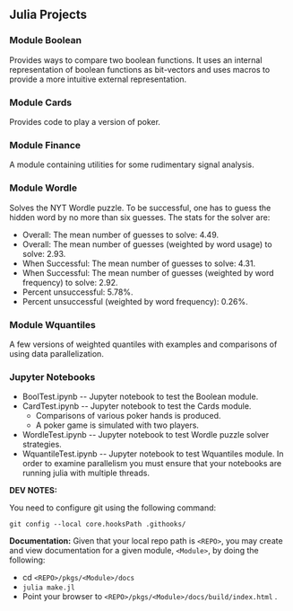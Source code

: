 ## Julia Projects


### Module Boolean
Provides ways to compare two boolean functions.
It uses an internal representation of boolean functions as bit-vectors and 
uses macros to provide a more intuitive external representation.

### Module Cards
Provides code to play a version of poker.

### Module Finance
A module containing utilities for some rudimentary signal analysis.

### Module Wordle
Solves the NYT Wordle puzzle.
To be successful, one has to guess the hidden word by no more than six guesses.
The stats for the solver are:
- Overall: The mean number of guesses to solve: 4.49.
- Overall: The mean number of guesses (weighted by word usage) to solve: 2.93.
- When Successful: The mean number of guesses to solve: 4.31.
- When Successful: The mean number of guesses (weighted by word frequency) to solve: 2.92.
- Percent unsuccessful: 5.78%.
- Percent unsuccessful (weighted by word frequency): 0.26%.

### Module Wquantiles
A few versions of weighted quantiles with examples and comparisons 
of using data parallelization.

### Jupyter Notebooks

- BoolTest.ipynb      -- Jupyter notebook to test the Boolean module.
- CardTest.ipynb      -- Jupyter notebook to test the Cards module.
  - Comparisons of various poker hands is produced.
  - A poker game is simulated with two players.
- WordleTest.ipynb    -- Jupyter notebook to test Wordle puzzle solver strategies.
- WquantileTest.ipynb -- Jupyter notebook to test Wquantiles module.
                         In order to examine parallelism you must ensure
                         that your notebooks are running julia with multiple threads.


**DEV NOTES:**

You need to configure git using the following command:

`git config --local core.hooksPath .githooks/`


**Documentation:**
Given that your local repo path is `<REPO>`,
you may create and view documentation for a given module, `<Module>`, 
by doing the following:
- cd `<REPO>/pkgs/<Module>/docs`
- `julia make.jl`
- Point your browser to `<REPO>/pkgs/<Module>/docs/build/index.html` .


